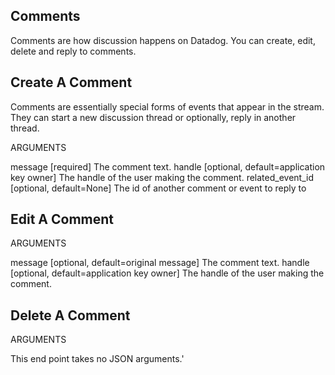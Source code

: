 ## Comments
Comments are how discussion happens on Datadog. You can create, edit, delete and reply to comments.

## Create A Comment
Comments are essentially special forms of events that appear in the stream. They can start a new discussion thread or optionally, reply in another thread.

ARGUMENTS

message [required]
The comment text.
handle [optional, default=application key owner]
The handle of the user making the comment.
related_event_id [optional, default=None]
The id of another comment or event to reply to

## Edit A Comment
ARGUMENTS

message [optional, default=original message]
The comment text.
handle [optional, default=application key owner]
The handle of the user making the comment.

## Delete A Comment
ARGUMENTS

This end point takes no JSON arguments.'